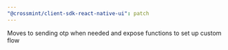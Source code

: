 ```yaml
---
"@crossmint/client-sdk-react-native-ui": patch
---
```


Moves to sending otp when needed and expose functions to set up custom flow

